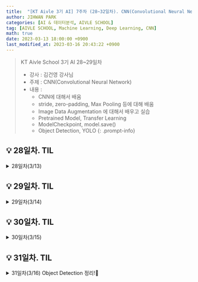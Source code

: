 ```yaml
---
title:  "[KT Aivle 3기 AI] 7주차 (28~32일차). CNN(Convolutional Neural Network)"
author: JIHWAN PARK
categories: [AI & 데이터분석, AIVLE SCHOOL]
tag: [AIVLE SCHOOL, Machine Learning, Deep Learning, CNN]
math: true
date: 2023-03-13 18:00:00 +0900
last_modified_at: 2023-03-16 20:43:22 +0900
---
```

> KT Aivle School 3기 AI 28~29일차 
> - 강사 : 김건영 강사님
> - 주제 : CNN(Convolutional Neural Network)
> - 내용 :
>   - CNN에 대해서 배움
>   - stride, zero-padding, Max Pooling 등에 대해 배움
>   - Image Data Augmentation 에 대해서 배우고 실습
>   - Pretrained Model, Transfer Learning
>   - ModelCheckpoint, model.save()
>   - Object Detection, YOLO
{: .prompt-info}

## 💡 28일차. TIL
<details>
<summary>28일차(3/13)</summary>
<div markdown="1">
오늘은 CNN에 대해서 배웠다. 이미 학부때 배웠던 내용이라 다시 기억을 상기시키며 들었다. 

CNN이 나오게 된 계기 : 이미지의 위치정보를 없애지 않고 처리하기 위함

CNN 연산에는 kernel_size와 stride가 영향을 미치며, 기본적으로 사이즈가 작아지고 합성곱의 불균형이 생긴다.

CNN 연산 결과 크기 공식 : `output_size = (N - F) / stride + 1`

사이즈가 작아지고 합성곱의 불균형을 해결하기 위해 zero-padding이라는 기법이 생겼다.

그리고, 연산량을 줄이기 위해 Max Pooling이라는 기법이 생겼는데, Max Pooling은 filter_size에서 가장 큰 값을 가져오는 것이다.

~~`relu` 함수를 주로 쓰는 상황에서 Max Pooling이 가장 알맞다고 볼 수 있다?~~

그리고, Batch Normalization과 Dropout에 대해 간단하게 배우고 사용했는데, 둘 다 모델을 Robust하게 만들어주는 기능이다.

Batch Normalization은 mini batch를 정규화 시켜주고, Dropout은 지정한 비율로 랜덤하게 노드를 죽이게 되어 초기 weight 값에 덜 민감하게 만들어 준다.

y가 범주형인데 numerical으로 있는 경우 (ex: y = [1, 2, 3, 4, 5, ...]) 원래는 `to_categorical`으로 전처리를 해줘야 하지만,

전처리 없이 `loss = keras.losses.sparse_categorical_crossentropy`을 사용하면 학습 가능하다.


<a href='https://github.com/Jihwan98/aivle_school/tree/main/2023.03.13.CNN_2.0ver/1_My_First_CNN' target='_blank'>[CNN 관련 코드]</a>

CNN Modeling 예시 코드

```python
# 1. 세션 클리어
keras.backend.clear_session()

# 2. 모델 연결
il = Input(shape=(28, 28, 1))
cl = Conv2D(filters=32, kernel_size=(3, 3), padding='same', activation='relu')(il)
bl = BatchNormalization()(cl)
cl = Conv2D(filters=32, kernel_size=(3, 3), padding='same', activation='relu')(bl)
bl = BatchNormalization()(cl)
pl = MaxPool2D(pool_size=(2, 2))(bl)
dl = Dropout(0.25)(pl)

cl = Conv2D(filters=64, kernel_size=(3, 3), padding='same', activation='relu')(il)
bl = BatchNormalization()(cl)
cl = Conv2D(filters=64, kernel_size=(3, 3), padding='same', activation='relu')(bl)
bl = BatchNormalization()(cl)
pl = MaxPool2D(pool_size=(2, 2))(bl)
dl = Dropout(0.25)(pl)

fl = Flatten()(dl)
dl = Dense(512, activation='relu')(fl)
bl = BatchNormalization()(dl)
ol = Dense(10, activation='softmax')(bl)

model = keras.models.Model(il, ol)

# 3. 모델 컴파일
model.compile(loss=keras.losses.sparse_categorical_crossentropy, metrics=['accuracy'], optimizer='adam')

# 4. 요약
model.summary()
```
</div>
</details>


## 💡 29일차. TIL
<details>
<summary>29일차(3/14)</summary>
<div markdown="1">
오늘은 어제에 이어 CNN 모델을 만들고 학습을 진행했다.

그리고 Image Data Augmentation에 대해 간략히 배우고 실습을 진행했다.

실제 현실에서는 충분한 Data가 있지 않으므로, 부족한 데이터를 채워주기 위해 기존의 데이터를 조금 변형 시켜 데이터를 늘리는 방법이 Data Augmentation이다.

이를 keras의 ImageDataGenerator를 통해 진행할 수 있다.

<a href='https://github.com/Jihwan98/aivle_school/tree/main/2023.03.13.CNN_2.0ver/2_Data_augmentation_and_more' target='_blank'>[Augmentaion 관련 코드]</a>

</div>
</details>

## 💡 30일차. TIL
<details>
<summary>30일차(3/15)</summary>
<div markdown="1">
- 모델을 저장하고 불러오는 방법을 배움(ModelCheckpoint, model.save())
- Transfer Learning : Pretrained Model을 가져와서 우리 문제에 맞게 구조를 살짝 바꿔 학습시킨다. ex) input ~ hidden layer 까지 Frozen (weight update x), output 직전 또는 output layer만 고쳐쓰기
- ReduceLROnPlateau : Learning Rate 조절하는 도구
- Global Average Pooling : Feature Map의 각 depth의 평균을 가져옴 -> 연산량 줄이기
- Object Detection 맛보기 : YOLO V3 가져와서 사용해보기
<details>
<summary>Object Detection</summary>
<div markdown="1">
- object detection = Classification + Localization = Multi-Labeled Classification + Bounding Box Regression
- 주요 학습 데이터
    - Pascal VOC Dataset
        - mAP(mean Average Precision) 등장
        - 2007년 2012년 데이터셋이 벤치마크 데이터셋으로 주로 쓰였음
        - 문제점
            - 이미지 안의 object가 크가
            - object가 이미지 중앙에 있다.
            - object의 종류가 적다(20개)
    - COCO Dataset
        - 기존 데이터셋에 대한 문제 제기
        - 현재 많이 쓰임
        - object 크기, 위치가 다양함 (class 80개)
        - Non-iconic 이미지(정확히 어떤 object를 가리키는지 모름)
        - mAP 사용, IoU를 0.50 ~ 0.95 유동적 적용
- 크게 one-stage, two-stage detector 가 있음
- object localization하고 classification을 하는지, 같이하는 지
- one - Yolo, two - fast RCNN

- Yolo(You Only Look Once)
    - One stage detector
    - UltraLytics라는 회사에서 개발
</div>
</details>
<br>
<a href='https://github.com/Jihwan98/aivle_school/tree/main/2023.03.13.CNN_2.0ver/2_Data_augmentation_and_more' target='_blank'>[Pretrained, Trnasfer Learning 관련 코드]</a>

<a href='https://github.com/Jihwan98/aivle_school/tree/main/2023.03.15.Object_Detection' target='_blank'>[Object Detection 관련 코드]</a>

</div>
</details>

## 💡 31일차. TIL

<details>
<summary>31일차(3/16) Object Detection 정리!🌟</summary>
<div markdown="1">

## ✅ Object Detection
Object Detection = Classification + Localization = Multi-Labeled Classification + Bounding Box Regression

### ✔️ Bounding Box
하나의 Object가 들어있는 최소 크기의 박스. 구성요소로는 위치 정보(x, y, w, h)가 있음. 결국 이 위치정보를 Regression 학습하게 된다. 그리고 이 박스로 IoU(Intersection of Union)를 계산한다. IoU 값은 0 ~ 1의 값이며 높을 수록 많이 겹치는 것이다.

### ✔️ Class Classification
Bounding Box에 있는 Object를 Class Classification 한다.

### ✔️ Confidence Score
Bounding Box에 물체가 있을 확률. 모델 마다 다르지만 YOLO에서는 Bounding Box에 물체가 있을 확률 x Class 확률이다.

### ✔️ CNN이 Object Detection에서 하는 역할
**Back Bone**으로 쓰임. CNN구조가 위치 정보 Feature를 잘 가져올 거라는 기대를 한 것(ImageNet을 통해 잘 학습된 모델을 가져다 쓰면 안될까?) - VGG, Inception, ResNet 등등 ..

> **Head** : 우리 문제에 맞게 변형하는 부분 (뒷단 부분)<br>
> **Neck** : Back Bone과 Head를 연결하는 부분
{: .prompt-tip}

### ✔️ 주요 학습 데이터
**Pascal VOC Dataset**

- mAP(mean Average Precision) 등장
- 총 20개의 class
- 2007년 2012년 데이터셋이 벤치마크 데이터셋으로 주로 쓰였음

**COCO Dataset✨**

- 기존 데이터셋(Pascal VOC)에 대한 문제 제기
    - 이미지 안의 object가 크다.
    - object가 이미지 중앙에 있다.
    - object의 종류가 적다(20개)
- 현재 많이 쓰이는 데이터셋
- object의 크기, 위치가 다양하고 80개의 class가 있음
- Non-iconic 이미지가 존재(정확히 어떤 object를 가리키는지 모름)
- mAP 사용, IoU를 0.50 ~ 0.95 유동적 적용

---

YOLO 실습을 진행했다. 생각보다 Object Detect가 잘되어서 놀랬다. Object Detection 부분은 처음해봐서 재밌기도 했고 신기했다. 그 원리가 너무 궁금해서 이해하기 위해서 혼자 이것저것 찾아보는 중이다.

> `NMS(Non Maximum Suppression)`와 `Anchor Box` 개념 이해하기
{: .prompt-tip}

</div>
</details>